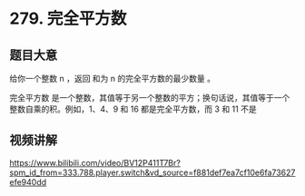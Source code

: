 # 279. 完全平方数

## 题目大意
给你一个整数 n ，返回 和为 n 的完全平方数的最少数量 。

完全平方数 是一个整数，其值等于另一个整数的平方；换句话说，其值等于一个整数自乘的积。例如，1、4、9 和 16 都是完全平方数，而 3 和 11 不是

## 视频讲解
https://www.bilibili.com/video/BV12P411T7Br?spm_id_from=333.788.player.switch&vd_source=f881def7ea7cf10e6fa73627efe940dd
